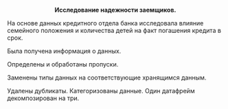**<p style="text-align: center;">Исследование надежности заемщиков.</p>**

На основе данных кредитного отдела банка исследовала влияние семейного положения и
количества детей на факт погашения кредита в срок. 

Была получена информация о
данных. 

Определены и обработаны пропуски. 

Заменены типы данных на соответствующие
хранящимся данным. 

Удалены дубликаты. Категоризованы данные. Один датафрейм декомпозирован на три.




